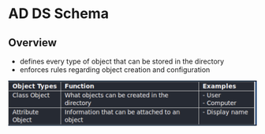 # AD DS Schema

## Overview

* defines every type of object that can be stored in the directory
* enforces rules regarding object creation and configuration

![](../../.gitbook/assets/ad-ds-schema.png)

